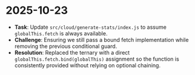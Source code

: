 # 2025-10-23

- **Task**: Update `src/cloud/generate-stats/index.js` to assume `globalThis.fetch` is always available.
- **Challenge**: Ensuring we still pass a bound fetch implementation while removing the previous conditional guard.
- **Resolution**: Replaced the ternary with a direct `globalThis.fetch.bind(globalThis)` assignment so the function is consistently provided without relying on optional chaining.
